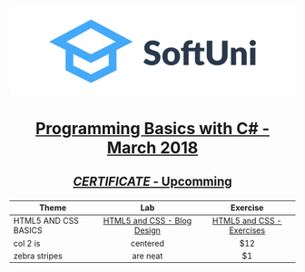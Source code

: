 <p align="center"><img src="https://github.com/blazarow09/ProgrammingBasicsWithCsharp/blob/master/img/logo.png"  /></p>

# <a href="https://softuni.bg/trainings/1896/programming-basics-with-csharp-march-2018/open#lesson-7992"><p align="center">Programming Basics with C# - March 2018<p></a>

## <p align="center"> <a href="" > *CERTIFICATE* - Upcomming </a> </p>

| Theme         | Lab           | Exercise  |
| ------------- |:-------------:|:-----:|
| HTML5 AND CSS BASICS      |[HTML5 and CSS - Blog Design](https://github.com/blazarow09/SoftwareTechnologies/tree/master/HTML/HTML5%20and%20CSS%20-%20Blog%20Design) |[HTML5 and CSS - Exercises](https://github.com/blazarow09/SoftwareTechnologies/tree/master/HTML/HTML5%20and%20CSS%20-%20Exercises)  |
| col 2 is      | centered      |   $12 |
| zebra stripes | are neat      |    $1 |